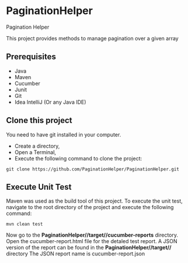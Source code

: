 # PaginationHelper
 Pagination Helper
 
 This project provides methods to manage pagination over a given array

## Prerequisites
- Java
- Maven
- Cucumber
- Junit
- Git
- Idea IntelliJ (Or any Java IDE)

## Clone this project
You need to have git installed in your computer. 
 - Create a directory,
 - Open a Terminal,
 - Execute the following command to clone the project: 
```
git clone https://github.com/PaginationHelper/PaginationHelper.git
```

## Execute Unit Test
Maven was used as the build tool of this project. 
To execute the unit test, navigate to the root directory of the project and execute the following command:
```
mvn clean test
```
Now go to the **PaginationHelper//target//cucumber-reports** directory. 
Open the cucumber-report.html file for the detaled test report. 
A JSON version of the report can be found in the **PaginationHelper//target//** directory 
The JSON report name is cucumber-report.json
